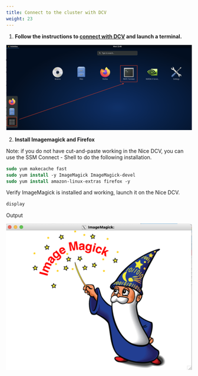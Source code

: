 ```yaml
---
title: Connect to the cluster with DCV
weight: 23
---
```


1. **Follow the instructions to [connect with DCV](/1-create-cluster/b-connect-cluster#option-2:dcv) and launch a terminal.**

![MATE Terminal](/static/images/6-verdi-dcv-select-terminal.png)


2. **Install Imagemagick and Firefox**

Note: if you do not have cut-and-paste working in the Nice DCV, you can use the SSM Connect - Shell to do the following  installation.

```csh
sudo yum makecache fast
sudo yum install -y ImageMagick ImageMagick-devel
sudo yum install amazon-linux-extras firefox -y
```

Verify ImageMagick is installed and working, launch it on the Nice DCV.

```csh
display
```

Output

![ImageMagick Display](/static/images/1-imagemagick-display.png)


